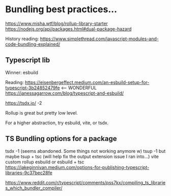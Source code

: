 # Bundling best practices...

https://www.misha.wtf/blog/rollup-library-starter
https://nodejs.org/api/packages.html#dual-package-hazard

History reading:
https://www.simplethread.com/javascript-modules-and-code-bundling-explained/

## Typescript lib

Winner: esbuild

Reading:
https://eisenbergeffect.medium.com/an-esbuild-setup-for-typescript-3b24852479fe \<-- WONDERFUL
https://janessagarrow.com/blog/typescript-and-esbuild/

https://tsdx.io/ -2

Rollup is great but pretty low level.

For a higher abstraction, try esbuild, vite, or tsdx.

## TS Bundling options for a package

tsdx -1 (seems abandoned. Some things not working anymore w)
tsup -1 but maybe tsup + tsc (will help fix the output extension issue I ran into...)
vite
custom rollup
esbuild or esbuild + tsc
https://jakeginnivan.medium.com/options-for-publishing-typescript-libraries-9c37bec28fe

https://www.reddit.com/r/typescript/comments/pss7kx/compiling_ts_libraries_which_bundler_compiler/
